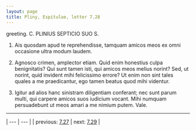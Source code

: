 ```yaml
---
layout: page
title: Pliny, Espitulae, letter 7.28
---
```


greeting. C. PLINIUS SEPTICIO SUO S.



1. Ais quosdam apud te reprehendisse, tamquam amicos meos ex omni occasione ultra modum laudem.



2. Agnosco crimen, amplector etiam. Quid enim honestius culpa benignitatis? Qui sunt tamen isti, qui amicos meos melius norint? Sed, ut norint, quid invident mihi felicissimo errore? Ut enim non sint tales quales a me praedicantur, ego tamen beatus quod mihi videntur.



3. Igitur ad alios hanc sinistram diligentiam conferant; nec sunt parum multi, qui carpere amicos suos iudicium vocant. Mihi numquam persuadebunt ut meos amari a me nimium putem. Vale.



---

| --- | --- |
| previous: [7.27](../7.27/) | next: [7.29](../7.29/) |